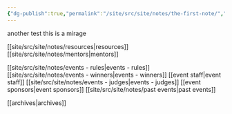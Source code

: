 ```yaml
---
{"dg-publish":true,"permalink":"/site/src/site/notes/the-first-note/","tags":["gardenEntry","gardenEntry","gardenEntry","gardenEntry","gardenEntry","gardenEntry"]}
---
```


another test
this is a mirage

[[site/src/site/notes/resources\|resources]]
[[site/src/site/notes/mentors\|mentors]]

[[site/src/site/notes/events - rules\|events - rules]]
[[site/src/site/notes/events - winners\|events - winners]]
[[event staff\|event staff]]
[[site/src/site/notes/events - judges\|events - judges]]
[[event sponsors\|event sponsors]]
[[site/src/site/notes/past events\|past events]]


[[archives\|archives]]